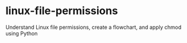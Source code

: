 # linux-file-permissions
Understand Linux file permissions, create a flowchart, and apply chmod using Python
